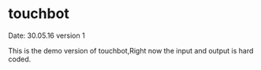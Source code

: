 # touchbot


Date: 30.05.16
version 1

This is the demo version of touchbot,Right now the input and output is hard coded. 
